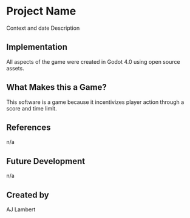 # Project Name
Context and date
Description

## Implementation

All aspects of the game were created in Godot 4.0 using open source assets.

## What Makes this a Game?

This software is a game because it incentivizes player action through a score and time limit.

## References

n/a
 
## Future Development

n/a

## Created by
AJ Lambert

